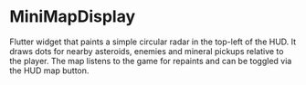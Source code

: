 # MiniMapDisplay

Flutter widget that paints a simple circular radar in the top-left of the HUD.
It draws dots for nearby asteroids, enemies and mineral pickups relative to the
player. The map listens to the game for repaints and can be toggled via the HUD
map button.
